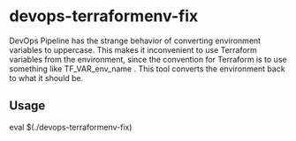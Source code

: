 # devops-terraformenv-fix

DevOps Pipeline has the strange behavior of converting environment variables to uppercase. This makes it inconvenient to use Terraform variables from the environment, since the convention for Terraform is to use something like TF_VAR_env_name . This tool converts the environment back to what it should be.

## Usage

eval $(./devops-terraformenv-fix)